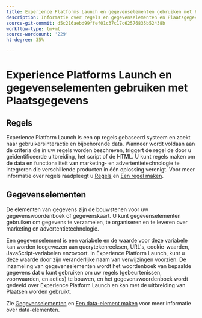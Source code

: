 ```yaml
---
title: Experience Platforms Launch en gegevenselementen gebruiken met Plaatsgegevens.
description: Informatie over regels en gegevenselementen en Plaatsgegevens.
source-git-commit: d5c216aebd99ffef01c37c17c62576835b52438b
workflow-type: tm+mt
source-wordcount: '229'
ht-degree: 35%

---
```



# Experience Platforms Launch en gegevenselementen gebruiken met Plaatsgegevens

## Regels

Experience Platform Launch is een op regels gebaseerd systeem en zoekt naar gebruikersinteractie en bijbehorende data. Wanneer wordt voldaan aan de criteria die in uw regels worden beschreven, triggert de regel de door u geïdentificeerde uitbreiding, het script of de HTML. U kunt regels maken om de data en functionaliteit van marketing- en advertentietechnologie te integreren die verschillende producten in één oplossing verenigt. Voor meer informatie over regels raadpleegt u [Regels](https://experienceleague.adobe.com/docs/experience-platform/tags/ui/rules.html) en [Een regel maken](https://experienceleague.adobe.com/docs/experience-platform/tags/ui/rules.html#create-a-rule).

## Gegevenselementen

De elementen van gegevens zijn de bouwstenen voor uw gegevenswoordenboek of gegevenskaart. U kunt gegevenselementen gebruiken om gegevens te verzamelen, te organiseren en te leveren over marketing en advertentietechnologie.

Een gegevenselement is een variabele en de waarde voor deze variabele kan worden toegewezen aan querytekenreeksen, URL&#39;s, cookie-waarden, JavaScript-variabelen enzovoort. In Experience Platform Launch, kunt u deze waarde door zijn veranderlijke naam van verwijzingen voorzien. De inzameling van gegevenselementen wordt het woordenboek van bepaalde gegevens dat u kunt gebruiken om uw regels (gebeurtenissen, voorwaarden, en acties) te bouwen, en het gegevenswoordenboek wordt gedeeld over Experience Platform Launch en kan met de uitbreiding van Plaatsen worden gebruikt.

Zie [Gegevenselementen](https://experienceleague.adobe.com/docs/experience-platform/tags/ui/data-elements.html) en [Een data-element maken](https://experienceleague.adobe.com/docs/experience-platform/tags/ui/data-elements.html#create-a-data-element) voor meer informatie over data-elementen.

